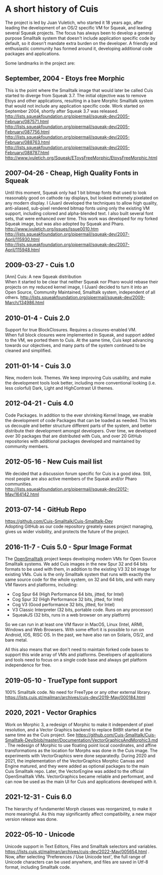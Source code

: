 # A short history of Cuis #

The project is led by Juan Vuletich, who started it 18 years ago, after leading the development of an OS/2 specific VM for Squeak, and leading several Squeak projects. The focus has always been to develop a general purpose Smalltalk system that doesn't include application specific code by default, so it doesn't mandate extra burden on the developer. A friendly and enthusiastic community has formed around it, developing additional code packages and applications.

Some landmarks in the project are:

## September, 2004 - Etoys free Morphic ##
This is the point where the Smalltalk image that would later be called Cuis started to diverge from Squeak 3.7. The initial objective was to remove Etoys and other applications, resulting in a bare Morphic Smalltalk system that would not include any application specific code. Work started on September 2004, shortly after Squeak 3.7 was released.  
http://lists.squeakfoundation.org/pipermail/squeak-dev/2005-February/087571.html  
http://lists.squeakfoundation.org/pipermail/squeak-dev/2005-February/087756.html  
http://lists.squeakfoundation.org/pipermail/squeak-dev/2005-February/088763.html  
http://lists.squeakfoundation.org/pipermail/squeak-dev/2005-February/088787.html  
http://www.jvuletich.org/Squeak/EToysFreeMorphic/EtoysFreeMorphic.html  

## 2007-04-26 - Cheap, High Quality Fonts in Squeak ##
Until this moment, Squeak only had 1 bit bitmap fonts that used to look reasonably good on cathode ray displays, but looked extremely pixelated on any modern display. I (Juan) developed the techniques to allow high quality, anti-aliased, sub-pixel rendered bitmap fonts using only the existing VM support, including colored and alpha-blended text. I also built several font sets, that were enhanced over time. This work was developed for my forked Squeak image, but was also adopted by Squeak and Pharo.  
http://www.jvuletich.org/issues/Issue0010.htm  
http://lists.squeakfoundation.org/pipermail/squeak-dev/2007-April/115930.html  
http://lists.squeakfoundation.org/pipermail/squeak-dev/2007-April/115948.html  

## 2009-03-27 - Cuis 1.0 ##
[Ann] Cuis: A new Squeak distribution  
When it started to be clear that neither Squeak nor Pharo would rebase their projects on my reduced kernel image, I (Juan) decided to turn it into an Open Source, Community Maintained, Smalltalk system, independent of all others.
http://lists.squeakfoundation.org/pipermail/squeak-dev/2009-March/134986.html  

## 2010-01-4 - Cuis 2.0 ##
Support for true BlockClosures. Requires a closures-enabled VM.  
When full block closures were implemented in Squeak, and support added to the VM, we ported them to Cuis. At the same time, Cuis kept advancing towards our objectives, and many parts of the system continued to be cleaned and simplified.

## 2011-01-14 - Cuis 3.0 ##
New, modern look. Themes. We keep improving Cuis usability, and make the development tools look better, including more conventional looking (i.e. less colorful) Dark, Light and HighContrast UI themes.   

## 2012-04-21 - Cuis 4.0 ##
Code Packages. In addition to the ever shrinking Kernel Image, we enable the development of code Packages that can be loaded as needed. This lets us decouple and better structure different parts of the system, and better distribute their development amongst developers. Over time, we developed over 30 packages that are distributed with Cuis, and over 20 GitHub repositories with additional packages developed and maintained by community members.   

## 2012-05-16 - New Cuis mail list ##
We decided that a discussion forum specific for Cuis is a good idea. Still, most people are also active members of the Squeak and/or Pharo communities.  
http://lists.squeakfoundation.org/pipermail/squeak-dev/2012-May/164142.html  

## 2013-07-14 - GitHub Repo ##
https://github.com/Cuis-Smalltalk/Cuis-Smalltalk-Dev  
Adopting GitHub as our code repository greately eases project managing, gives us wider visibility, and protects the future of the project.

## 2016-11-7 - Cuis 5.0 - Spur Image Format ##
The [OpenSmalltalk](http://www.opensmalltalk.org) project keeps developing modern VMs for Open Source Smalltalk systems. We add Cuis images in the new Spur 32 and 64 bits formats to be used with them, in addition to the existing V3 32 bit image for existing VMs. Cuis is the only Smalltalk system that runs with exactly the same source code for the whole system, on 32 and 64 bits, and with many VM flavors and platforms, including:
- Cog Spur 64 (High Performance 64 bits, jitted, for Intel)  
- Cog Spur 32 (High Performance 32 bits, jitted, for Intel)  
- Cog V3  (Good performance 32 bits, jitted, for Intel) 
- V3 Classic Interpreter (32 bits, portable code. Runs on any processor)  
- SqueakJS (32 bits, runs in a web browser on any platform)  

So we can run in at least one VM flavor in MacOS, Linux (Intel, ARM), Windows and Web Browsers. With some effort it is possible to run on Android, IOS, RISC OS. In the past, we have also ran on Solaris, OS/2, and bare metal.

All this also means that we don't need to maintain forked code bases to support this wide array of VMs and platforms. Developers of applications and tools need to focus on a single code base and always get platform independence for free.   

## 2019-05-10 - TrueType font support ##
100% Smalltalk code. No need for FreeType or any other external library. https://lists.cuis.st/mailman/archives/cuis-dev/2019-May/000184.html

## 2020, 2021 - Vector Graphics ##
Work on Morphic 3, a redesign of Morphic to make it independent of pixel resolution, and a Vector Graphics backend to replace BitBlt started at the same time as the Cuis project. See https://github.com/Cuis-Smalltalk/Cuis-Smalltalk-Dev/blob/master/Documentation/VectorGraphicsAndMorphic3.md . The redesign of Morphic to use floating point local coordinates, and affine transformations as the location for Morphs was done in the Cuis image. The experiments with VectorGraphics were done separatedly. During 2020 and 2021, the implementation of the VectorGraphics Morphic Canvas and Engine matured, and they were added as optional packages to the main Cuis Smalltalk repo. Later, the VectorEngine was added to the official OpenSmalltalk VMs. VectorGraphics became reliable and performant, and can now be used as the main UI for Cuis and applications developed with it.

## 2021-12-31 - Cuis 6.0 ##
The hierarchy of fundamentel Morph classes was reorganized, to make it more meaningful. As this may significantly affect compatibility, a new major version release was done.

## 2022-05-10 - Unicode ##
Unicode support in Text Editors, Files and Smalltalk selectors and variables. https://lists.cuis.st/mailman/archives/cuis-dev/2022-May/005654.html . Now, after selecting 'Preferences / Use Unicode text', the full range of Unicode characters can be used anywhere, and files are saved in Utf-8 format, including Smalltalk code.